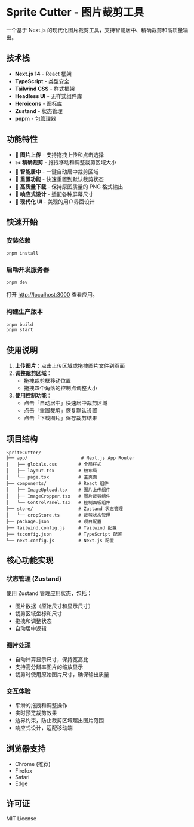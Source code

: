 # Sprite Cutter - 图片裁剪工具

一个基于 Next.js 的现代化图片裁剪工具，支持智能居中、精确裁剪和高质量输出。

## 技术栈

- **Next.js 14** - React 框架
- **TypeScript** - 类型安全
- **Tailwind CSS** - 样式框架
- **Headless UI** - 无样式组件库
- **Heroicons** - 图标库
- **Zustand** - 状态管理
- **pnpm** - 包管理器

## 功能特性

- 📸 **图片上传** - 支持拖拽上传和点击选择
- ✂️ **精确裁剪** - 拖拽移动和调整裁剪区域大小
- 🎯 **智能居中** - 一键自动居中裁剪区域
- 🔄 **重置功能** - 快速重置到默认裁剪状态
- 💾 **高质量下载** - 保持原图质量的 PNG 格式输出
- 📱 **响应式设计** - 适配各种屏幕尺寸
- 🎨 **现代化 UI** - 美观的用户界面设计

## 快速开始

### 安装依赖

```bash
pnpm install
```

### 启动开发服务器

```bash
pnpm dev
```

打开 [http://localhost:3000](http://localhost:3000) 查看应用。

### 构建生产版本

```bash
pnpm build
pnpm start
```

## 使用说明

1. **上传图片**：点击上传区域或拖拽图片文件到页面
2. **调整裁剪区域**：
   - 拖拽裁剪框移动位置
   - 拖拽四个角落的控制点调整大小
3. **使用控制功能**：
   - 点击「自动居中」快速居中裁剪区域
   - 点击「重置裁剪」恢复默认设置
   - 点击「下载图片」保存裁剪结果

## 项目结构

```
SpriteCutter/
├── app/                    # Next.js App Router
│   ├── globals.css        # 全局样式
│   ├── layout.tsx         # 根布局
│   └── page.tsx           # 主页面
├── components/            # React 组件
│   ├── ImageUpload.tsx    # 图片上传组件
│   ├── ImageCropper.tsx   # 图片裁剪组件
│   └── ControlPanel.tsx   # 控制面板组件
├── store/                 # Zustand 状态管理
│   └── cropStore.ts       # 裁剪状态管理
├── package.json           # 项目配置
├── tailwind.config.js     # Tailwind 配置
├── tsconfig.json          # TypeScript 配置
└── next.config.js         # Next.js 配置
```

## 核心功能实现

### 状态管理 (Zustand)

使用 Zustand 管理应用状态，包括：
- 图片数据（原始尺寸和显示尺寸）
- 裁剪区域坐标和尺寸
- 拖拽和调整状态
- 自动居中逻辑

### 图片处理

- 自动计算显示尺寸，保持宽高比
- 支持高分辨率图片的缩放显示
- 裁剪时使用原始图片尺寸，确保输出质量

### 交互体验

- 平滑的拖拽和调整操作
- 实时预览裁剪效果
- 边界约束，防止裁剪区域超出图片范围
- 响应式设计，适配移动端

## 浏览器支持

- Chrome (推荐)
- Firefox
- Safari
- Edge

## 许可证

MIT License